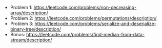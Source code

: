 - Problem 1: https://leetcode.com/problems/non-decreasing-array/description/
- Problem 2: https://leetcode.com/problems/permutations/description/
- Problem 3: https://leetcode.com/problems/serialize-and-deserialize-binary-tree/description/
- Bonus: https://leetcode.com/problems/find-median-from-data-stream/description/
